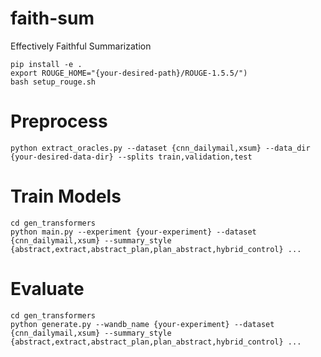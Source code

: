 # faith-sum
Effectively Faithful Summarization

```
pip install -e .
export ROUGE_HOME="{your-desired-path}/ROUGE-1.5.5/")
bash setup_rouge.sh
```

# Preprocess

```angular2html
python extract_oracles.py --dataset {cnn_dailymail,xsum} --data_dir {your-desired-data-dir} --splits train,validation,test
```

# Train Models

```angular2html
cd gen_transformers
python main.py --experiment {your-experiment} --dataset {cnn_dailymail,xsum} --summary_style {abstract,extract,abstract_plan,plan_abstract,hybrid_control} ...
```

# Evaluate

```angular2html
cd gen_transformers
python generate.py --wandb_name {your-experiment} --dataset {cnn_dailymail,xsum} --summary_style {abstract,extract,abstract_plan,plan_abstract,hybrid_control} ...
```